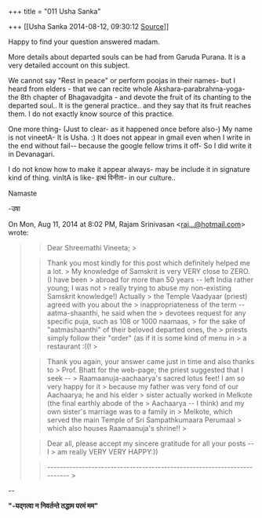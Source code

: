 +++
title = "011 Usha Sanka"

+++
[[Usha Sanka	2014-08-12, 09:30:12 [Source](https://groups.google.com/g/samskrita/c/I7s-HT-n1fc)]]



Happy to find your question answered madam.

More details about departed souls can be had from Garuda Purana. It is a very detailed account on this subject.

  

We cannot say "Rest in peace" or perform poojas in their names- but I heard from elders - that we can recite whole Akshara-parabrahma-yoga- the 8th chapter of Bhagavadgita - and devote the fruit of its chanting to the departed soul.. It is the general practice.. and they say that its fruit reaches them. I do not exactly know source of this practice.

  

One more thing- (Just to clear- as it happened once before also-) My name is not vineetA- It is Usha. :) It does not appear in gmail even when I write in the end without fail-- because the google fellow trims it off- So I did write it in Devanagari.

I do not know how to make it appear always- may be include it in signature kind of thing. vinItA is like- इत्थं विनीता- in our culture..

Namaste

-उषा

  
  

On Mon, Aug 11, 2014 at 8:02 PM, Rajam Srinivasan \<[raj...@hotmail.com]()\> wrote:  

> 
> > 
> > Dear Shreemathi Vineeta; >
> 
> >   
> > 
> > 
> > Thank you most kindly for this post which definitely helped me a lot. > My knowledge of Samskrit is very VERY close to ZERO. (I have been > abroad for more than 50 years -- left India rather young; I was not > really trying to abuse my non-existing Samskrit knowledge!) Actually > the Temple Vaadyaar (priest) agreed with you about the > inappropriateness of the term -- aatma-shaanthi, he said when the > devotees request for any specific puja, such as 108 or 1000 naamaas, > for the sake of "aatmashaanthi" of their beloved departed ones, the > priests simply follow their "order" (as if it is some kind of menu in > a restaurant :((! >
> 
> > 
> >   
> > 
> > 
> > Thank you again, your answer came just in time and also thanks to > Prof. Bhatt for the web-page; the priest suggested that I seek -- > Raamaanuja-aachaarya's sacred lotus feet! I am so very happy for it > because my father was very fond of our Aachaarya; he and his elder > sister actually worked in Melkote (the final earthly abode of the > Aachaarya -- I think) and my own sister's marriage was to a family in > Melkote, which served the main Temple of Sri Sampathkumaara Perumaal > which also houses Raamaanuja's shrine!! >
> 
> > 
> >   
> > 
> > 
> > Dear all, please accept my sincere gratitude for all your posts -- I > am really VERY VERY HAPPY:))   
>   
> > 
> > ------------------------------------------------------------------------ >
> 
> > 
> > 
> > 

  

--  

****"-यद्गत्वा न निवर्तन्ते तद्धाम परमं मम"****  

